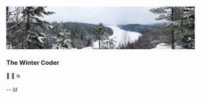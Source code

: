 ![Header](Images/CaribouRock-02Jan2020.jpg "The Winter Coder")
### The Winter Coder


🤺
🚴
☕

<!--  Default stuff (short-term useful):
**c-r-h/c-r-h** is a ✨ _special_ ✨ repository because its `README.md`
(this file) appears on your GitHub profile.

Here are some ideas to get you started:

- 🔭 I’m currently working on ...
- 🌱 I’m currently learning ...
- 👯 I’m looking to collaborate on ...
- 🤔 I’m looking for help with ...
- 💬 Ask me about ...
- 📫 How to reach me: ...
- 😄 Pronouns: ...
- ⚡ Fun fact: ...
-->

--
$Id$
